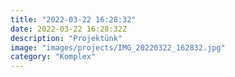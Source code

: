 ```yaml
---
title: "2022-03-22 16:28:32"
date: 2022-03-22 16:28:32Z
description: "Projektünk"
image: "images/projects/IMG_20220322_162832.jpg"
category: "Komplex"
---
```

